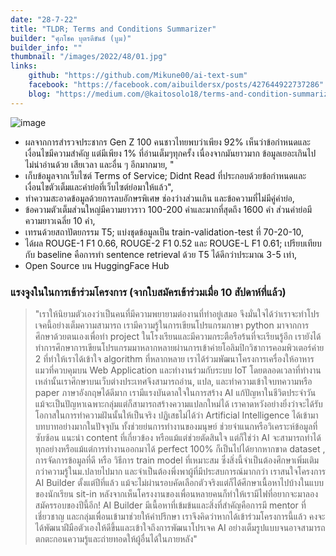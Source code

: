 ```yaml
---
date: "28-7-22"
title: "TLDR; Terms and Conditions Summarizer"
builder: "ศุภโชค บุตรดีขันธ์ (บูม)"
builder_info: ""
thumbnail: "/images/2022/48/01.jpg"
links:
    github: "https://github.com/Mikune00/ai-text-sum"
    facebook: "https://facebook.com/aibuildersx/posts/427644922737286"
    blog: "https://medium.com/@kaitosolo18/terms-and-condition-summarization-d7f0680f752b"
---
```


![image](/images/2022/48/01.jpg)

- ผลจากการสำรวจประชากร Gen Z 100 คนชาวไทยพบว่าเพียง 92% เห็นว่าข้อกำหนดและเงื่อนไขมีความสำคัญ แต่มีเพียง 1% ที่อ่านเต็มๆทุกครั้ง เนื่องจากมันยาวมาก ข้อมูลเยอะเกินไป ไม่น่าอ่านด้วย เสียเวลา และอื่น ๆ อีกมากมาย, "
- เก็บข้อมูลจากเว็บไซต์ Terms of Service; Didnt Read ที่ประกอบด้วยข้อกำหนดและเงื่อนไขตัวเต็มและคำย่อที่เว็บไซต์ย่อมาให้แล้ว",
- ทำความสะอาดข้อมูลด้วยการลบอักษรพิเศษ ช่องว่างส่วนเกิน และข้อความที่ไม่มีคู่คำย่อ,
- ข้อความตัวเต็มส่วนใหญ่มีความยาวราว 100-200 คำและมากที่สุดถึง 1600 คำ ส่วนคำย่อมีความยาวเฉลี่ย 10 คำ,
- เทรนด้วยสถาปัตยกรรม T5; แบ่งชุดข้อมูลเป็น train-validation-test ที่ 70-20-10,
- ได้ผล ROUGE-1 F1 0.66, ROUGE-2 F1 0.52 และ ROUGE-L F1 0.61; เปรียบเทียบกับ baseline คือการทำ sentence retrieval ด้วย T5 ได้ดีกว่าประมาณ 3-5 เท่า,
- Open Source บน HuggingFace Hub

### แรงจูงในในการเข้าร่วมโครงการ (จากใบสมัครเข้าร่วมเมื่อ 10 สัปดาห์ที่แล้ว)

> "เราให้นิยามตัวเองว่าเป็นคนที่มีความพยายามต่องานที่ทำอยู่เสมอ จึงมั่นใจได้ว่าเราจะทำโปรเจคนี้อย่างเต็มความสามารถ เรามีความรู้ในการเขียนโปรแกรมภาษา python มาจากการศึกษาด้วยตนเองเพื่อทำ project ในโรงเรียนและมีความกระตือรือร้นที่จะเรียนรู้อีก เรายังได้ทำการศึกษาการเขียนโปรแกรมมาหลากหลายผ่านการเข้าค่ายโอลิมปิกวิชาการคอมพิวเตอร์ค่าย 2 ที่ทำให้เราได้เข้าใจ algorithm ที่หลากหลาย เราได้ร่วมพัฒนาโครงการเครื่องให้อาหารแมวที่ควบคุมบน Web Application และทำงานร่วมกับระบบ IoT โดยตลอดเวลาที่ทำงานเหล่านั้นเราศึกษาบนเว็บต่างประเทศจึงสามารถอ่าน, แปล, และทำความเข้าใจบทความหรือ paper ภาษาอังกฤษได้ดีมาก เรามีแรงบันดาลใจในการสร้าง AI แก้ปัญหาในชีวิตประจำวัน แม้จะเป็นปัญหาเฉพาะกลุ่มแต่ก็สามารถสร้างความแปลกใหม่ได้ เราคาดหวังอย่างยิ่งว่าจะได้รับโอกาสในการทำความฝันนั้นให้เป็นจริง  ปฏิเสธไม่ได้ว่า Artificial Intelligence ได้เข้ามาบทบาทอย่างมากในปัจจุบัน ทั้งช่วยย่นการทำงานของมนุษย์ ช่วยจำแนกหรือวิเคราะห์ข้อมูลที่ซับซ้อน แนะนำ content ที่เกี่ยวข้อง หรือแม้แต่ช่วยตัดสินใจ แต่ก็ใช่ว่า AI จะสามารถทำได้ทุกอย่างหรือแม้แต่การทำงานออกมาได้ perfect 100% ก็เป็นไปได้ยากหากขาด dataset , การจัดการข้อมูลที่ดี หรือ วิธีการ train model ที่เหมาะสม ซึ่งสิ่งนี้จำเป็นต้องศึกษาเพิ่มเติมกว่าความรู้ในม.ปลายไปมาก และจำเป็นต้องพึ่งพาผู้ที่มีประสบการณ์มากกว่า  เราสนใจโครงการ AI Builder ตั้งแต่ปีที่แล้ว แม้จะไม่ผ่านรอบคัดเลือกตัวจริงแต่ก็ได้ศึกษาเนื้อหาไปบ้างในแบบของนักเรียน sit-in หลังจากเห็นโครงงานของเพื่อนหลายคนก็ทำให้เรามีไฟที่อยากจะมาลองสมัครรอบของปีนี้อีก! AI Builder มีเนื้อหาที่เข้มข้นและสิ่งที่สำคัญคือการมี mentor ที่เชี่ยวชาญ และกลุ่มเพื่อนเข้ามาช่วยให้คำปรึกษา เราจึงคิดว่าหากได้เข้าร่วมโครงการนี้แล้ว คงจะได้พัฒนาฝีมือตัวเองให้ดีขึ้นและเข้าใจถึงการพัฒนาโปรเจค AI อย่างเต็มรูปแบบจนอาจสามารถตกตะกอนความรู้และถ่ายทอดให้ผู้อื่นได้ในภายหลัง"